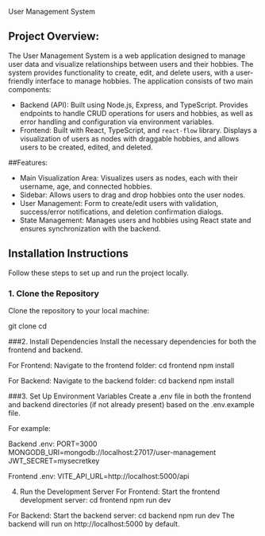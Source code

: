 User Management System

## Project Overview:
The User Management System is a web application designed to manage user data and visualize relationships between users and their hobbies. The system provides functionality to create, edit, and delete users, with a user-friendly interface to manage hobbies. The application consists of two main components:

- Backend (API): Built using Node.js, Express, and TypeScript. Provides endpoints to handle CRUD operations for users and hobbies, as well as error handling and configuration via environment variables.
- Frontend: Built with React, TypeScript, and `react-flow` library. Displays a visualization of users as nodes with draggable hobbies, and allows users to be created, edited, and deleted.

##Features:
- Main Visualization Area: Visualizes users as nodes, each with their username, age, and connected hobbies.
- Sidebar: Allows users to drag and drop hobbies onto the user nodes.
- User Management: Form to create/edit users with validation, success/error notifications, and deletion confirmation dialogs.
- State Management: Manages users and hobbies using React state and ensures synchronization with the backend.

## Installation Instructions
Follow these steps to set up and run the project locally.

### 1. Clone the Repository

Clone the repository to your local machine:

git clone <repository-url>
cd <project-directory>

###2. Install Dependencies
Install the necessary dependencies for both the frontend and backend.

For Frontend:
Navigate to the frontend folder:
cd frontend
npm install

For Backend:
Navigate to the backend folder:
cd backend
npm install

###3. Set Up Environment Variables
Create a .env file in both the frontend and backend directories (if not already present) based on the .env.example file.

For example:

Backend .env:
PORT=3000
MONGODB_URI=mongodb://localhost:27017/user-management
JWT_SECRET=mysecretkey

Frontend .env:
VITE_API_URL=http://localhost:5000/api

4. Run the Development Server
For Frontend:
Start the frontend development server:
cd frontend
npm run dev

For Backend:
Start the backend server:
cd backend
npm run dev
The backend will run on http://localhost:5000 by default.
